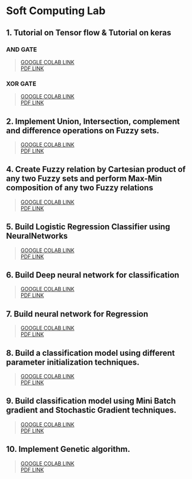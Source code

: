 # Soft Computing Lab

## 1.	Tutorial on Tensor flow  & Tutorial on keras

### AND GATE
> [GOOGLE COLAB LINK](https://colab.research.google.com/drive/1x606Czeuycc6RCnZHnqwNNYySsyJKZ3s?usp=sharing) <br>
> [PDF LINK](https://github.com/avs-abhishek123/SoftComputingLab/blob/main/SoftComputingLabPDFs/EXPT_1_AND_Gate%20-%20Colaboratory.pdf)

### XOR GATE
> [GOOGLE COLAB LINK](https://colab.research.google.com/drive/15KBzksFrZA6g-XzLB4yFTeF5_hRrIjyj?usp=sharing) <br>
> [PDF LINK](https://github.com/avs-abhishek123/SoftComputingLab/blob/main/SoftComputingLabPDFs/EXPT_1_XOR_Gate%20-%20Colaboratory.pdf)

## 2.	Implement Union, Intersection, complement and difference operations on Fuzzy sets.

> [GOOGLE COLAB LINK](https://colab.research.google.com/drive/127Cnc17WbnalUy5ceMoMT7fRhJmp7N8Y?usp=sharing) <br>
> [PDF LINK](https://github.com/avs-abhishek123/SoftComputingLab/blob/main/SoftComputingLabPDFs/EXPT_2_Implement%20Union%2C%20Intersection%2C%20complement%20and%20difference%20operations%20on%20Fuzzy%20sets%2012%20may%202021.ipynb%20-%20Colaboratory.pdf)

## 4.	Create Fuzzy relation by Cartesian product of any two Fuzzy sets and perform Max-Min composition of any two Fuzzy relations

> [GOOGLE COLAB LINK](https://colab.research.google.com/drive/1frqsTfjpeB76elAgrDDufSxPv_UQx1nx?usp=sharing) <br>
> [PDF LINK](https://github.com/avs-abhishek123/SoftComputingLab/blob/main/SoftComputingLabPDFs/EXPT_4_122021601009.ipynb%20-%20Colaboratory.pdf)

## 5.	Build Logistic Regression Classifier using NeuralNetworks

> [GOOGLE COLAB LINK](https://colab.research.google.com/drive/1COfsY15uCayjc4gofI0vkAy1fewE1_7F?usp=sharing) <br>
> [PDF LINK](https://github.com/avs-abhishek123/SoftComputingLab/blob/main/SoftComputingLabPDFs/EXPT_5_Logistic_Regression_Classifier_VDSS09_Abhishek.ipynb%20-%20Colaboratory.pdf)

## 6.	Build Deep neural network for classification

> [GOOGLE COLAB LINK](https://colab.research.google.com/drive/1ErrrUBOi8DL19eN0fALU5BDwPT-kwxtG?usp=sharing) <br>
> [PDF LINK](https://github.com/avs-abhishek123/SoftComputingLab/blob/main/SoftComputingLabPDFs/EXPT_6_122021601009_Abhishek_Neural_network_for_classification.ipynb%20-%20Colaboratory.pdf)

## 7.	Build neural network for Regression

> [GOOGLE COLAB LINK](https://drive.google.com/file/d/1LCUlqEFxFY89fKJKJQjzQBfhGB3X3jKl/view?usp=sharing) <br>
> [PDF LINK](https://github.com/avs-abhishek123/SoftComputingLab/blob/main/SoftComputingLabPDFs/EXPT_7_122021601009_Abhishek_Neural_network_for_regression.ipynb%20-%20Colaboratory.pdf)

## 8.	Build a classification model using different parameter initialization techniques.

> [GOOGLE COLAB LINK](https://colab.research.google.com/drive/1kT3ihdy2UUu4tWBtt-Ouo4bcvSHfWffs?usp=sharing) <br>
> [PDF LINK](https://github.com/avs-abhishek123/SoftComputingLab/blob/main/SoftComputingLabPDFs/EXPT_8_Classification_Parameter_Initialization.ipynb%20-%20Colaboratory.pdf)

## 9.	Build classification model using Mini Batch gradient and Stochastic Gradient techniques.

> [GOOGLE COLAB LINK](https://colab.research.google.com/drive/1M-zm_AJrZAn9wOQrRIGrHQXoprYsD0hy?usp=sharing) <br>
> [PDF LINK](https://github.com/avs-abhishek123/SoftComputingLab/blob/main/SoftComputingLabPDFs/EXPT_9_122021601009_Abhishek_Build%20classification%20model%20using%20Mini%20Batch%20gradient%20and%20Stochastic%20Gradient%20techniques.pdf)

## 10.	Implement Genetic algorithm.

> [GOOGLE COLAB LINK](https://colab.research.google.com/drive/1ezsAMimH57xpRhDOakn8WxZhALF827BF?usp=sharing) <br>
> [PDF LINK](https://github.com/avs-abhishek123/SoftComputingLab/blob/main/SoftComputingLabPDFs/EXPT_1_AND_Gate%20-%20Colaboratory.pdf)
